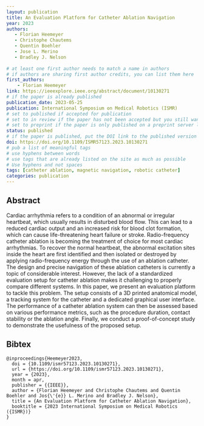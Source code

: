 ```yaml
---
layout: publication
title: An Evaluation Platform for Catheter Ablation Navigation
year: 2023
authors: 
   - Florian Heemeyer
   - Christophe Chautems
   - Quentin Boehler
   - Jose L. Merino
   - Bradley J. Nelson
   
# at least one first author needs to match a name in authors
# if authors are sharing first author credits, you can list them here
first_authors: 
    - Florian Heemeyer
link: https://ieeexplore.ieee.org/abstract/document/10130271
# if the paper is already published
publication_date: 2023-05-25
publication: International Symposium on Medical Robotics (ISMR)
# set to published if accepted for publication
# set to in review if the paper has not been accepted but you still want a web presence for it
# set to preprint if the paper is only published on a preprint server like arxiv
status: published
# if the paper is published, put the DOI link to the published version
doi: https://doi.org/10.1109/ISMR57123.2023.10130271
# pub a list of meaningful tags
# use hyphens between words
# use tags that are already listed on the site as much as possible
# Use hyphens and not spaces
tags: [catheter ablation, magnetic navigation, robotic catheter]
categories: publication
---
```


<!--
# The following are only suggestions of content that you can include on your publication.  
# Feel free to format this part as you prefer.)
-->
## Abstract ##
Cardiac arrhythmia refers to a condition of an abnormal or irregular heartbeat, which usually results in disturbed blood flow. This can lead to a reduced cardiac output and an increased risk for blood clot formation, which can cause life-threatening heart failure or stroke. Radio-frequency catheter ablation is becoming the treatment of choice for most cardiac arrhythmias. To recover the normal heartbeat, the abnormal excitation sites inside the heart are first identified and then isolated or destroyed by applying radio-frequency energy through the use of an ablation catheter. The design and precise navigation of these ablation catheters is currently a topic of considerable interest. However, the lack of a standardized evaluation setup for catheter ablation makes it challenging to properly compare different systems. In this paper, we present an evaluation platform to tackle this problem. The setup consists of a 3D printed anatomical model, a tracking system for the catheter and a dedicated graphical user interface. The performance of a catheter ablation system can then be assessed based on various performance metrics, such as the procedure duration, contact stability or the ablation angle. Finally, we conduct a proof-of-concept study to demonstrate the usefulness of the proposed setup.



## Bibtex ##
~~~
@inproceedings{Heemeyer2023,
  doi = {10.1109/ismr57123.2023.10130271},
  url = {https://doi.org/10.1109/ismr57123.2023.10130271},
  year = {2023},
  month = apr,
  publisher = {{IEEE}},
  author = {Florian Heemeyer and Christophe Chautems and Quentin Boehler and Jos{\'{e}} L. Merino and Bradley J. Nelson},
  title = {An Evaluation Platform for Catheter Ablation Navigation},
  booktitle = {2023 International Symposium on Medical Robotics ({ISMR})}
}
~~~
